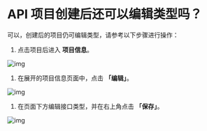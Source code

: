 # API 项目创建后还可以编辑类型吗？

可以，创建后的项目仍可编辑类型，请参考以下步骤进行操作：

1. 点击项目后进入 **项目信息**。

![img](https://support.Nexa.com/~gitbook/image?url=https%3A%2F%2F2287475285-files.gitbook.io%2F%7E%2Ffiles%2Fv0%2Fb%2Fgitbook-x-prod.appspot.com%2Fo%2Fspaces%252FSdMhazXkh30OBfLly0nW%252Fuploads%252F342UyiqwTY0CqYBI11Gb%252Fimage.png%3Falt%3Dmedia%26token%3Df2fefba4-8014-4381-9a0d-e9c72623dd9a&width=768&dpr=4&quality=100&sign=1c782a93&sv=2)

1. 在展开的项目信息页面中，点击 **「编辑」**。

![img](https://support.Nexa.com/~gitbook/image?url=https%3A%2F%2F2287475285-files.gitbook.io%2F%7E%2Ffiles%2Fv0%2Fb%2Fgitbook-x-prod.appspot.com%2Fo%2Fspaces%252FSdMhazXkh30OBfLly0nW%252Fuploads%252FbB7E6pN5siAUxsjMkups%252Fimage.png%3Falt%3Dmedia%26token%3D40368397-f5c3-4926-8c7d-8600002fc6e2&width=768&dpr=4&quality=100&sign=376c5a8f&sv=2)

1. 在页面下方编辑接口类型，并在右上角点击 **「保存」**。

![img](https://support.Nexa.com/~gitbook/image?url=https%3A%2F%2F2287475285-files.gitbook.io%2F%7E%2Ffiles%2Fv0%2Fb%2Fgitbook-x-prod.appspot.com%2Fo%2Fspaces%252FSdMhazXkh30OBfLly0nW%252Fuploads%252FQegSrqdjaj2K30h9aFHs%252Fimage.png%3Falt%3Dmedia%26token%3D1dff6659-4e79-4b2e-b3cf-9614f4469a7d&width=768&dpr=4&quality=100&sign=a8aa4908&sv=2)
